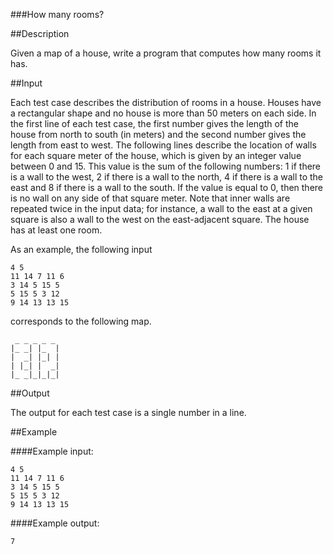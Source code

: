###How many rooms?

##Description

Given a map of a house, write a program that computes how many rooms it has. 

##Input

Each test case describes the distribution of rooms in a house. Houses have a rectangular shape and no house is more than 50 meters on each side. In the first line of each test case, the first number gives the length of the house from north to south (in meters) and the second number gives the length from east to west. The following lines describe the location of walls for each square meter of the house, which is given by an integer value between 0 and 15. This value is the sum of the following numbers: 1 if there is a wall to the west, 2 if there is a wall to the north, 4 if there is a wall to the east and 8 if there is a wall to the south. If the value is equal to 0, then there is no wall on any side of that square meter. Note that inner walls are repeated twice in the input data; for instance, a wall to the east at a given square is also a wall to the west on the east-adjacent square. The house has at least one room.

As an example, the following input 

    4 5
    11 14 7 11 6
    3 14 5 15 5
    5 15 5 3 12
    9 14 13 13 15

corresponds to the following map. 

     _ _ _ _ _
    |_ _| |_  |
    |  _| |_| |
    | |_| |  _|
    |_ _|_|_|_|


##Output

The output for each test case is a single number in a line. 

##Example

####Example input:

    4 5
    11 14 7 11 6
    3 14 5 15 5
    5 15 5 3 12
    9 14 13 13 15

####Example output:

    7
